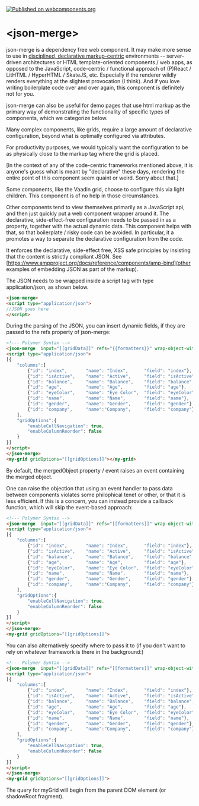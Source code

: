 [![Published on webcomponents.org](https://img.shields.io/badge/webcomponents.org-published-blue.svg)](https://www.webcomponents.org/element/bahrus/json-merge)

# \<json-merge\>

json-merge is a dependency free web component.  It may make more sense to use in [disciplined, declarative markup-centric](https://blog.153.io/2017/03/08/you-dont-get-amp/) environments -- server-driven architectures or HTML template-oriented components / web apps, as opposed to the JavaScript, code-centric / functional approach of (P)React / LitHTML / HyperHTML / SkateJS, etc.  Especially if the renderer wildly renders everything at the slightest provocation (I think).  And if you love writing boilerplate code over and over again, this component is definitely not for you.

json-merge can also be useful for demo pages that use html markup as the primary way of demonstrating the functionality of specific types of components, which we categorize below.

Many complex components, like grids, require a large amount of declarative configuration, beyond what is optimally configured via attributes.

For productivity purposes, we would typically want the configuration to be as physically close to the markup tag where the grid is placed. 

[In the context of any of the code-centric frameworks mentioned above, it is anyone's guess what is meant by "declarative" these days, rendering the entire point of this component seem quaint or weird.  Sorry about that.]

Some components, like the Vaadin grid, choose to configure this via light children.  This component is of no help in those circumstances.

Other components tend to view themselves primarily as a JavaScript api, and then just quickly put a web component wrapper around it.  The declarative, side-effect-free configuration needs to be passed in as a property, together with the actual dynamic data.  This component helps with that, so that boilerplate / risky code can be avoided.  In particular, it a promotes a way to separate the declarative configuration from the code.

It enforces the declarative, side-effect free, XSS safe principles by insisting that the content is strictly compliant JSON.  See [https://www.ampproject.org/docs/reference/components/amp-bind](other examples of embedding JSON as part of the markup).

The JSON needs to be wrapped inside a script tag with type application/json, as shown below.

```html
<json-merge>
<script type="application/json">
//JSON goes here
</script>
```

During the parsing of the JSON, you can insert dynamic fields, if they are passed to the refs property of json-merge:

```html
<!--- Polymer Syntax -->
<json-merge  input="[[gridData]]" refs="{{formatters}}" wrap-object-with-path="data" mergedObject="{{gridOptions}}">
<script type="application/json">
[{
    "columns":[
        {"id": "index",       "name": "Index",      "field": "index"},
        {"id": "isActive",    "name": "Active",     "field": "isActive"},
        {"id": "balance",     "name": "Balance",    "field": "balance", "formatter":  "${refs.testFormatter}"},
        {"id": "age",         "name": "Age",        "field": "age"},
        {"id": "eyeColor",    "name": "Eye Color",  "field": "eyeColor"},
        {"id": "name",        "name": "Name",       "field": "name"},
        {"id": "gender",      "name": "Gender",     "field": "gender"},
        {"id": "company",     "name":"Company",     "field": "company"}
    ],
    "gridOptions":{
        "enableCellNavigation": true,
        "enableColumnReorder": false
    }
}]
</script>
</json-merge>
<my-grid gridOptions="[[gridOptions]]"></my-grid>
```

By default, the mergedObject property / event raises an event containing the merged object.

One can raise the objection that using an event handler to pass data between components violates some philophical tenet or other, or that it is less efficient.  If this is a concern, you can instead provide a callback function, which will skip the event-based approach:

```html
<!--- Polymer Syntax -->
<json-merge  input="[[gridData]]" refs="[[formatters]]" wrap-object-with-path="data" post-merge-callback-fn="[[renderGrid]]">
<script type="application/json">
[{
    "columns":[
        {"id": "index",       "name": "Index",      "field": "index"},
        {"id": "isActive",    "name": "Active",     "field": "isActive"},
        {"id": "balance",     "name": "Balance",    "field": "balance", "formatter":  "${refs.testFormatter}"},
        {"id": "age",         "name": "Age",        "field": "age"},
        {"id": "eyeColor",    "name": "Eye Color",  "field": "eyeColor"},
        {"id": "name",        "name": "Name",       "field": "name"},
        {"id": "gender",      "name": "Gender",     "field": "gender"},
        {"id": "company",     "name":"Company",     "field": "company"}
    ],
    "gridOptions":{
        "enableCellNavigation": true,
        "enableColumnReorder": false
    }
}]
</script>
</json-merge>
<my-grid gridOptions="[[gridOptions]]">
```

You can also alternatively specify where to pass it to (if you don't want to rely on whatever framework is there in the background:)

```html
<!--- Polymer Syntax -->
<json-merge  input="[[gridData]]" refs="[[formatters]]" wrap-object-with-path="data" pass-to="myGrid{gridOptions:detail.mergedObject}">
<script type="application/json">
[{
    "columns":[
        {"id": "index",       "name": "Index",      "field": "index"},
        {"id": "isActive",    "name": "Active",     "field": "isActive"},
        {"id": "balance",     "name": "Balance",    "field": "balance", "formatter":  "${refs.testFormatter}"},
        {"id": "age",         "name": "Age",        "field": "age"},
        {"id": "eyeColor",    "name": "Eye Color",  "field": "eyeColor"},
        {"id": "name",        "name": "Name",       "field": "name"},
        {"id": "gender",      "name": "Gender",     "field": "gender"},
        {"id": "company",     "name":"Company",     "field": "company"}
    ],
    "gridOptions":{
        "enableCellNavigation": true,
        "enableColumnReorder": false
    }
}]
</script>
</json-merge>
<my-grid gridOptions="[[gridOptions]]">
```

The query for myGrid will begin from the parent DOM element (or shadowRoot fragment).
